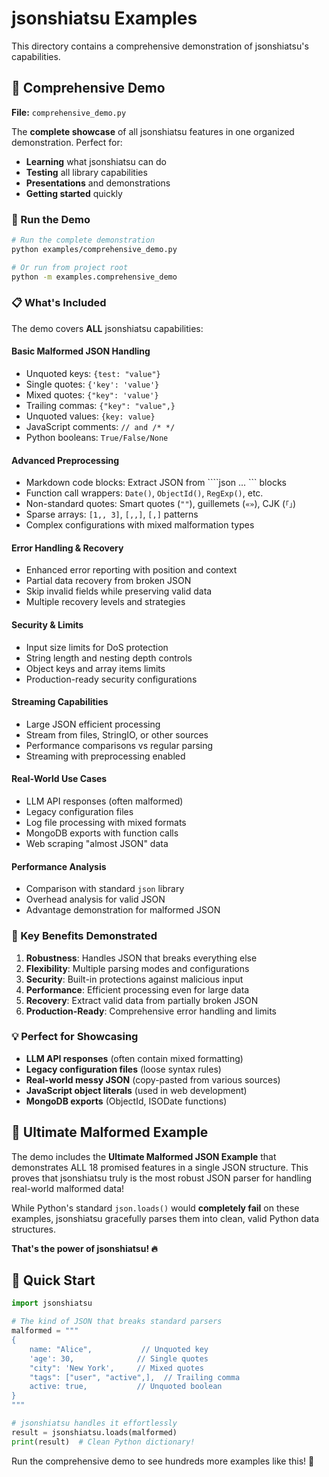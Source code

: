 # jsonshiatsu Examples

This directory contains a comprehensive demonstration of jsonshiatsu's capabilities.

## 🌟 Comprehensive Demo

**File:** `comprehensive_demo.py`

The **complete showcase** of all jsonshiatsu features in one organized demonstration. Perfect for:

- **Learning** what jsonshiatsu can do
- **Testing** all library capabilities  
- **Presentations** and demonstrations
- **Getting started** quickly

### 🚀 Run the Demo

```bash
# Run the complete demonstration
python examples/comprehensive_demo.py

# Or run from project root
python -m examples.comprehensive_demo
```

### 📋 What's Included

The demo covers **ALL** jsonshiatsu capabilities:

#### **Basic Malformed JSON Handling**
- Unquoted keys: `{test: "value"}`
- Single quotes: `{'key': 'value'}`
- Mixed quotes: `{"key": 'value'}`
- Trailing commas: `{"key": "value",}`
- Unquoted values: `{key: value}`
- JavaScript comments: `// and /* */`
- Python booleans: `True/False/None`

#### **Advanced Preprocessing**
- Markdown code blocks: Extract JSON from ````json ... ``` blocks
- Function call wrappers: `Date()`, `ObjectId()`, `RegExp()`, etc.
- Non-standard quotes: Smart quotes (`""`), guillemets (`«»`), CJK (`「」`)
- Sparse arrays: `[1,, 3]`, `[,,]`, `[,]` patterns
- Complex configurations with mixed malformation types

#### **Error Handling & Recovery**
- Enhanced error reporting with position and context
- Partial data recovery from broken JSON
- Skip invalid fields while preserving valid data
- Multiple recovery levels and strategies

#### **Security & Limits**
- Input size limits for DoS protection
- String length and nesting depth controls
- Object keys and array items limits
- Production-ready security configurations

#### **Streaming Capabilities**
- Large JSON efficient processing
- Stream from files, StringIO, or other sources
- Performance comparisons vs regular parsing
- Streaming with preprocessing enabled

#### **Real-World Use Cases**
- LLM API responses (often malformed)
- Legacy configuration files
- Log file processing with mixed formats
- MongoDB exports with function calls
- Web scraping "almost JSON" data

#### **Performance Analysis**
- Comparison with standard `json` library
- Overhead analysis for valid JSON
- Advantage demonstration for malformed JSON

### 🎯 Key Benefits Demonstrated

1. **Robustness**: Handles JSON that breaks everything else
2. **Flexibility**: Multiple parsing modes and configurations
3. **Security**: Built-in protections against malicious input
4. **Performance**: Efficient processing even for large data
5. **Recovery**: Extract valid data from partially broken JSON
6. **Production-Ready**: Comprehensive error handling and limits

### 💡 Perfect for Showcasing

- **LLM API responses** (often contain mixed formatting)
- **Legacy configuration files** (loose syntax rules)  
- **Real-world messy JSON** (copy-pasted from various sources)
- **JavaScript object literals** (used in web development)
- **MongoDB exports** (ObjectId, ISODate functions)

## 🌟 Ultimate Malformed Example

The demo includes the **Ultimate Malformed JSON Example** that demonstrates ALL 18 promised features in a single JSON structure. This proves that jsonshiatsu truly is the most robust JSON parser for handling real-world malformed data!

While Python's standard `json.loads()` would **completely fail** on these examples, jsonshiatsu gracefully parses them into clean, valid Python data structures.

**That's the power of jsonshiatsu! 🔥**

## 🚀 Quick Start

```python
import jsonshiatsu

# The kind of JSON that breaks standard parsers
malformed = """
{
    name: "Alice",           // Unquoted key
    'age': 30,              // Single quotes  
    "city": 'New York',     // Mixed quotes
    "tags": ["user", "active",],  // Trailing comma
    active: true,           // Unquoted boolean
}
"""

# jsonshiatsu handles it effortlessly
result = jsonshiatsu.loads(malformed)
print(result)  # Clean Python dictionary!
```

Run the comprehensive demo to see hundreds more examples like this! 🎉